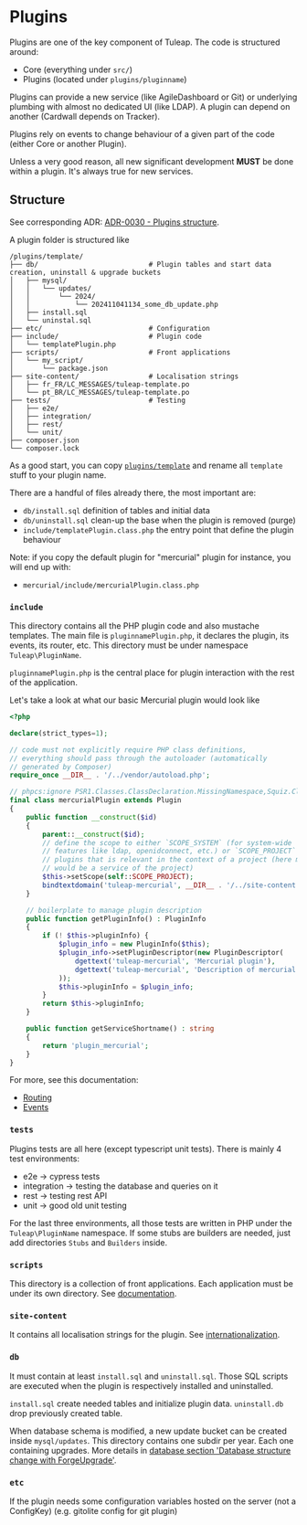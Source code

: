 # Plugins

Plugins are one of the key component of Tuleap. The code is structured
around:

- Core (everything under `src/`)
- Plugins (located under `plugins/pluginname`)

Plugins can provide a new service (like AgileDashboard or Git) or
underlying plumbing with almost no dedicated UI (like LDAP). A plugin
can depend on another (Cardwall depends on Tracker).

Plugins rely on events to change behaviour of a given part of the code
(either Core or another Plugin).

Unless a very good reason, all new significant development **MUST** be
done within a plugin. It's always true for new services.

## Structure

See corresponding ADR: [ADR-0030 - Plugins structure](../../adr/0030-plugins-structure.md).

A plugin folder is structured like

```tree
/plugins/template/
├── db/                           # Plugin tables and start data creation, uninstall & upgrade buckets
│   ├── mysql/
│   │   └── updates/
│   │       └── 2024/
│   │           └── 202411041134_some_db_update.php
│   ├── install.sql
│   └── uninstal.sql
├── etc/                          # Configuration
├── include/                      # Plugin code
│   └── templatePlugin.php
├── scripts/                      # Front applications
│   └── my_script/
│       └── package.json
├── site-content/                 # Localisation strings
│   ├── fr_FR/LC_MESSAGES/tuleap-template.po
│   └── pt_BR/LC_MESSAGES/tuleap-template.po
├── tests/                        # Testing
│   ├── e2e/
│   ├── integration/
│   ├── rest/
│   └── unit/
├── composer.json
└── composer.lock
```

As a good start, you can copy [`plugins/template`](../../plugins/template) and rename all
`template` stuff to your plugin name.

There are a handful of files already there, the most important are:

- `db/install.sql` definition of tables and initial data
- `db/uninstall.sql` clean-up the base when the plugin is removed (purge)
- `include/templatePlugin.class.php` the entry point that define the plugin behaviour

Note: if you copy the default plugin for "mercurial" plugin for instance, you will end up with:

- `mercurial/include/mercurialPlugin.class.php`

### `include`

This directory contains all the PHP plugin code and also mustache templates. The main file is `pluginnamePlugin.php`, it
declares the plugin, its events, its router, etc. This directory must be under namespace `Tuleap\PluginName`.

`pluginnamePlugin.php` is the central place for plugin interaction with the rest of the application.

Let's take a look at what our basic Mercurial plugin would look like

```php
<?php

declare(strict_types=1);

// code must not explicitly require PHP class definitions,
// everything should pass through the autoloader (automatically
// generated by Composer)
require_once __DIR__ . '/../vendor/autoload.php';

// phpcs:ignore PSR1.Classes.ClassDeclaration.MissingNamespace,Squiz.Classes.ValidClassName.NotCamelCaps
final class mercurialPlugin extends Plugin
{
    public function __construct($id)
    {
        parent::__construct($id);
        // define the scope to either `SCOPE_SYSTEM` (for system-wide
        // features like ldap, openidconnect, etc.) or `SCOPE_PROJECT` for
        // plugins that is relevant in the context of a project (here mercurial
        // would be a service of the project)
        $this->setScope(self::SCOPE_PROJECT);
        bindtextdomain('tuleap-mercurial', __DIR__ . '/../site-content');
    }

    // boilerplate to manage plugin description
    public function getPluginInfo() : PluginInfo
    {
        if (! $this->pluginInfo) {
            $plugin_info = new PluginInfo($this);
            $plugin_info->setPluginDescriptor(new PluginDescriptor(
                dgettext('tuleap-mercurial', 'Mercurial plugin'),
                dgettext('tuleap-mercurial', 'Description of mercurial plugin'),
            ));
            $this->pluginInfo = $plugin_info;
        }
        return $this->pluginInfo;
    }

    public function getServiceShortname() : string
    {
        return 'plugin_mercurial';
    }
}
```

For more, see this documentation:

- [Routing](./routing.md)
- [Events](./events.md)

### `tests`

Plugins tests are all here (except typescript unit tests). There is mainly 4 test environments:

- e2e -> cypress tests
- integration -> testing the database and queries on it
- rest -> testing rest API
- unit -> good old unit testing

For the last three environments, all those tests are written in PHP under the `Tuleap\PluginName` namespace. If some
stubs are builders are needed, just add directories `Stubs` and `Builders` inside.

### `scripts`

This directory is a collection of front applications. Each application must be under its own directory.
See [documentation](../front-end.md).

### `site-content`

It contains all localisation strings for the plugin. See [internationalization](../internationalization.md).

### `db`

It must contain at least `install.sql` and `uninstall.sql`. Those SQL scripts are executed when the plugin is
respectively installed and uninstalled.

`install.sql` create needed tables and initialize plugin data. `uninstall.db` drop previously created table.

When database schema is modified, a new update bucket can be created inside `mysql/updates`. This directory contains one
subdir per year. Each one containing upgrades. More details
in [database section 'Database structure change with ForgeUpgrade'](./database.md).

### `etc`

If the plugin needs some configuration variables hosted on the server (not a ConfigKey) (e.g. gitolite config for git
plugin)

